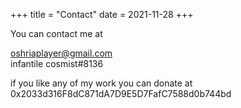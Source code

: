+++
title = "Contact"
date = 2021-11-28
+++

You can contact me at

oshriaplayer@gmail.com \
infantile cosmist#8136

if you like any of my work you can donate at
0x2033d316F8dC871dA7D9E5D7FafC7588d0b744bd

